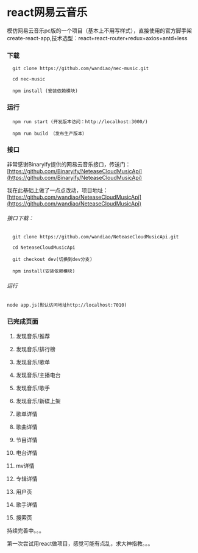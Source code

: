 # react网易云音乐
 模仿网易云音乐pc版的一个项目（基本上不用写样式），直接使用的官方脚手架create-react-app,技术选型：react+react-router+redux+axios+antd+less


### 下载
```
  git clone https://github.com/wandiao/nec-music.git

  cd nec-music

  npm install (安装依赖模块)
```

### 运行
```
  npm run start (开发版本访问：http://localhost:3000/)

  npm run build （发布生产版本）
```
### 接口
非常感谢Binaryify提供的网易云音乐接口，传送门：[https://github.com/Binaryify/NeteaseCloudMusicApi](https://github.com/Binaryify/NeteaseCloudMusicApi)

我在此基础上做了一点点改动，项目地址：[https://github.com/wandiao/NeteaseCloudMusicApi](https://github.com/wandiao/NeteaseCloudMusicApi)

###### 接口下载：
```
  git clone https://github.com/wandiao/NeteaseCloudMusicApi.git
  
  cd NeteaseCloudMusicApi

  git checkout dev(切换到dev分支)

  npm install(安装依赖模块)
```
###### 运行
```
node app.js(默认访问地址http://localhost:7010)
```


### 已完成页面

 1. 发现音乐/推荐

 2. 发现音乐/排行榜

 3. 发现音乐/歌单

 4. 发现音乐/主播电台

 5. 发现音乐/歌手

 6. 发现音乐/新碟上架

 7. 歌单详情

 8. 歌曲详情

 9. 节目详情

 10. 电台详情

 11. mv详情

 12. 专辑详情

 13. 用户页

 14. 歌手详情

 15. 搜索页
 
持续完善中。。。

第一次尝试用react做项目，感觉可能有点乱，求大神指教。。。
